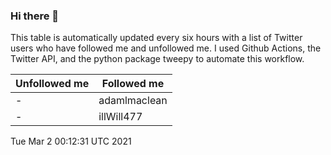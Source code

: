 ### Hi there 👋

This table is automatically updated every six hours with a list of Twitter users who have followed me and unfollowed me. I used Github Actions, the Twitter API, and the python package tweepy to automate this workflow.

| Unfollowed me |  Followed me |
| --- | --- |
|-|adamlmaclean|
|-|illWill477|
Tue Mar  2 00:12:31 UTC 2021
